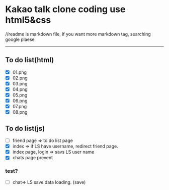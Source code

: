 # Kakao talk clone coding use html5&css

//readme is markdown file, if you want more markdown tag, searching google plaese

---

## To do list(html)

-   [x] 01.png
-   [x] 02.png
-   [x] 03.png
-   [x] 04.png
-   [x] 05.png
-   [x] 06.png
-   [x] 07.png
-   [x] 08.png

## To do list(js)

-   [ ] friend page => to do list page
-   [x] index => if LS have username, redirect friend page.
-   [x] index page, login => savs LS user name
-   [x] chats page prevent

### test?

-   [ ] chat=> LS save data loading. (save)
